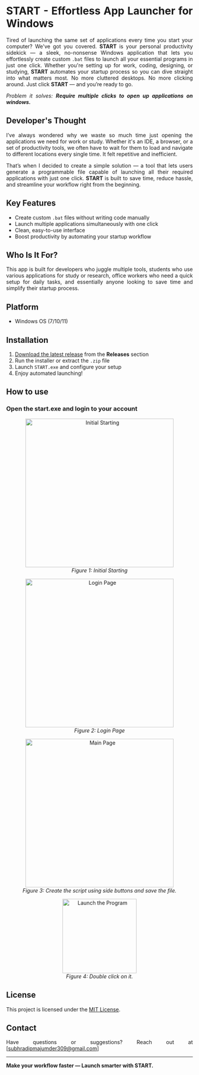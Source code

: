 <div align="justify">

# START - Effortless App Launcher for Windows
Tired of launching the same set of applications every time you start your computer? We've got you covered.
**START** is your personal productivity sidekick — a sleek, no-nonsense Windows application that lets you effortlessly create custom `.bat` files to launch all your essential programs in just one click. Whether you're setting up for work, coding, designing, or studying, **START** automates your startup process so you can dive straight into what matters most.
No more cluttered desktops. No more clicking around. Just click **START** — and you’re ready to go.

_Problem it solves: **Require multiple clicks to open up applications on windows.**_

## Developer's Thought
I’ve always wondered why we waste so much time just opening the applications we need for work or study. Whether it's an IDE, a browser, or a set of productivity tools, we often have to wait for them to load and navigate to different locations every single time. It felt repetitive and inefficient.

That’s when I decided to create a simple solution — a tool that lets users generate a programmable file capable of launching all their required applications with just one click. **START** is built to save time, reduce hassle, and streamline your workflow right from the beginning.

## Key Features
-  Create custom `.bat` files without writing code manually  
-  Launch multiple applications simultaneously with one click  
-  Clean, easy-to-use interface  
-  Boost productivity by automating your startup workflow  

## Who Is It For?
This app is built for developers who juggle multiple tools, students who use various applications for study or research, office workers who need a quick setup for daily tasks, and essentially anyone looking to save time and simplify their startup process.

## Platform
- Windows OS (7/10/11)

## Installation
1. [Download the latest release](https://github.com/subhradip32/Custom_StartUp/releases/tag/V1.0) from the **Releases** section  
2. Run the installer or extract the `.zip` file  
3. Launch `START.exe` and configure your setup  
4. Enjoy automated launching!

## How to use
### Open the start.exe and login to your account
<p align="center">
  <img src="https://github.com/user-attachments/assets/1aee1428-5611-4311-a1b5-a10c35d28247" alt="Initial Starting" width="400"/>
  <br/>
  <em>Figure 1: Initial Starting</em>
</p>

<p align="center">
  <img src="https://github.com/user-attachments/assets/4f1ac4ea-3f95-4a0e-8d4d-230682bb1c51" alt="Login Page" width="400"/>
  <br/>
  <em>Figure 2: Login Page</em>
</p>

<p align="center">
  <img src="https://github.com/user-attachments/assets/6a9a5f62-a7cf-4610-a2c5-7e34132c0ab1" alt="Main Page" width="400"/>
  <br/>
  <em>Figure 3: Create the script using side buttons and save the file.</em>
</p>

<p align="center">
  <img src="https://github.com/user-attachments/assets/c8cfbb3a-4110-4d0f-ae02-2e5bac0c295e" alt="Launch the Program" width="200"/>
  <br/>
  <em>Figure 4: Double click on it.</em>
</p>


## License
This project is licensed under the [MIT License](LICENSE).

## Contact
Have questions or suggestions? Reach out at [subhradipmajumder309@gmail.com]

---

**Make your workflow faster — Launch smarter with START.**

</div>
